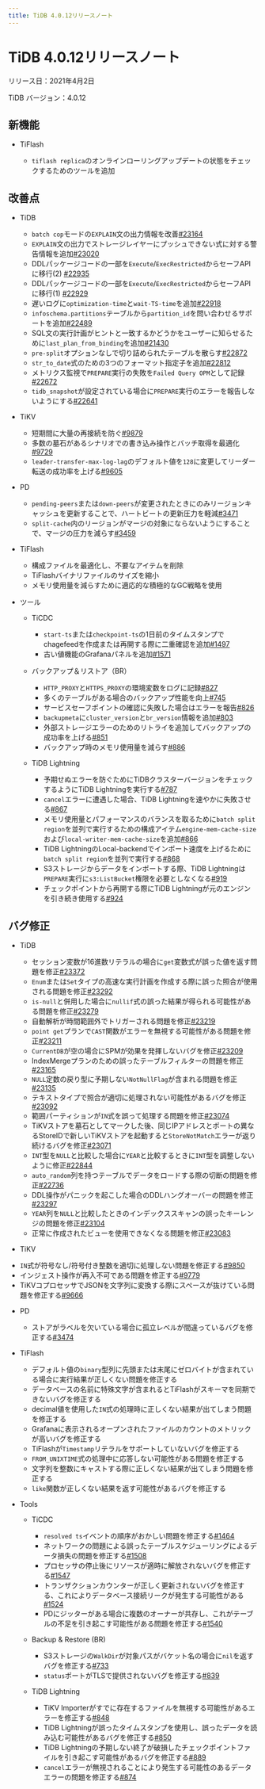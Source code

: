 ```yaml
---
title: TiDB 4.0.12リリースノート
---
```


# TiDB 4.0.12リリースノート

リリース日：2021年4月2日

TiDB バージョン：4.0.12

## 新機能

+ TiFlash

    - `tiflash replica`のオンラインローリングアップデートの状態をチェックするためのツールを追加

## 改善点

+ TiDB

    - `batch cop`モードの`EXPLAIN`文の出力情報を改善[#23164](https://github.com/pingcap/tidb/pull/23164)
    - `EXPLAIN`文の出力でストレージレイヤーにプッシュできない式に対する警告情報を追加[#23020](https://github.com/pingcap/tidb/pull/23020)
    - DDLパッケージコードの一部を`Execute`/`ExecRestricted`からセーフAPIに移行(2) [#22935](https://github.com/pingcap/tidb/pull/22935)
    - DDLパッケージコードの一部を`Execute`/`ExecRestricted`からセーフAPIに移行(1) [#22929](https://github.com/pingcap/tidb/pull/22929)
    - 遅いログに`optimization-time`と`wait-TS-time`を追加[#22918](https://github.com/pingcap/tidb/pull/22918)
    - `infoschema.partitions`テーブルから`partition_id`を問い合わせるサポートを追加[#22489](https://github.com/pingcap/tidb/pull/22489)
    - SQL文の実行計画がヒントと一致するかどうかをユーザーに知らせるために`last_plan_from_binding`を追加[#21430](https://github.com/pingcap/tidb/pull/21430)
    - `pre-split`オプションなしで切り詰められたテーブルを散らす[#22872](https://github.com/pingcap/tidb/pull/22872)
    - `str_to_date`式のための3つのフォーマット指定子を追加[#22812](https://github.com/pingcap/tidb/pull/22812)
    - メトリクス監視で`PREPARE`実行の失敗を`Failed Query OPM`として記録[#22672](https://github.com/pingcap/tidb/pull/22672)
    - `tidb_snapshot`が設定されている場合に`PREPARE`実行のエラーを報告しないようにする[#22641](https://github.com/pingcap/tidb/pull/22641)

+ TiKV

    - 短期間に大量の再接続を防ぐ[#9879](https://github.com/tikv/tikv/pull/9879)
    - 多数の墓石があるシナリオでの書き込み操作とバッチ取得を最適化[#9729](https://github.com/tikv/tikv/pull/9729)
    - `leader-transfer-max-log-lag`のデフォルト値を`128`に変更してリーダー転送の成功率を上げる[#9605](https://github.com/tikv/tikv/pull/9605)

+ PD

    - `pending-peers`または`down-peers`が変更されたときにのみリージョンキャッシュを更新することで、ハートビートの更新圧力を軽減[#3471](https://github.com/pingcap/pd/pull/3471)
    - `split-cache`内のリージョンがマージの対象にならないようにすることで、マージの圧力を減らす[#3459](https://github.com/pingcap/pd/pull/3459)

+ TiFlash

    - 構成ファイルを最適化し、不要なアイテムを削除
    - TiFlashバイナリファイルのサイズを縮小
    - メモリ使用量を減らすために適応的な積極的なGC戦略を使用

+ ツール

    + TiCDC

        - `start-ts`または`checkpoint-ts`の1日前のタイムスタンプでchagefeedを作成または再開する際に二重確認を追加[#1497](https://github.com/pingcap/tiflow/pull/1497)
        - 古い値機能のGrafanaパネルを追加[#1571](https://github.com/pingcap/tiflow/pull/1571)

    + バックアップ＆リストア（BR）

        - `HTTP_PROXY`と`HTTPS_PROXY`の環境変数をログに記録[#827](https://github.com/pingcap/br/pull/827)
        - 多くのテーブルがある場合のバックアップ性能を向上[#745](https://github.com/pingcap/br/pull/745)
        - サービスセーフポイントの確認に失敗した場合はエラーを報告[#826](https://github.com/pingcap/br/pull/826)
        - `backupmeta`に`cluster_version`と`br_version`情報を追加[#803](https://github.com/pingcap/br/pull/803)
        - 外部ストレージエラーのためのリトライを追加してバックアップの成功率を上げる[#851](https://github.com/pingcap/br/pull/851)
        - バックアップ時のメモリ使用量を減らす[#886](https://github.com/pingcap/br/pull/886)

    + TiDB Lightning

        - 予期せぬエラーを防ぐためにTiDBクラスターバージョンをチェックするようにTiDB Lightningを実行する[#787](https://github.com/pingcap/br/pull/787)
        - `cancel`エラーに遭遇した場合、TiDB Lightningを速やかに失敗させる[#867](https://github.com/pingcap/br/pull/867)
        - メモリ使用量とパフォーマンスのバランスを取るために`batch split region`を並列で実行するための構成アイテム`engine-mem-cache-size`および`local-writer-mem-cache-size`を追加[#866](https://github.com/pingcap/br/pull/866)
        - TiDB LightningのLocal-backendでインポート速度を上げるために`batch split region`を並列で実行する[#868](https://github.com/pingcap/br/pull/868)
        - S3ストレージからデータをインポートする際、TiDB Lightningは`PREPARE`実行に`s3:ListBucket`権限を必要としなくなる[#919](https://github.com/pingcap/br/pull/919)
        - チェックポイントから再開する際にTiDB Lightningが元のエンジンを引き続き使用する[#924](https://github.com/pingcap/br/pull/924)

## バグ修正

+ TiDB

    - セッション変数が16進数リテラルの場合に`get`変数式が誤った値を返す問題を修正[#23372](https://github.com/pingcap/tidb/pull/23372)
    - `Enum`または`Set`タイプの高速な実行計画を作成する際に誤った照合が使用される問題を修正[#23292](https://github.com/pingcap/tidb/pull/23292)
    - `is-null`と併用した場合に`nullif`式の誤った結果が得られる可能性がある問題を修正[#23279](https://github.com/pingcap/tidb/pull/23279)
    - 自動解析が時間範囲外でトリガーされる問題を修正[#23219](https://github.com/pingcap/tidb/pull/23219)
    - `point get`プランで`CAST`関数がエラーを無視する可能性がある問題を修正[#23211](https://github.com/pingcap/tidb/pull/23211)
    - `CurrentDB`が空の場合にSPMが効果を発揮しないバグを修正[#23209](https://github.com/pingcap/tidb/pull/23209)
    - IndexMergeプランのための誤ったテーブルフィルターの問題を修正[#23165](https://github.com/pingcap/tidb/pull/23165)
    - `NULL`定数の戻り型に予期しない`NotNullFlag`が含まれる問題を修正[#23135](https://github.com/pingcap/tidb/pull/23135)
    - テキストタイプで照合が適切に処理されない可能性があるバグを修正[#23092](https://github.com/pingcap/tidb/pull/23092)
    - 範囲パーティションが`IN`式を誤って処理する問題を修正[#23074](https://github.com/pingcap/tidb/pull/23074)
    - TiKVストアを墓石としてマークした後、同じIPアドレスとポートの異なるStoreIDで新しいTiKVストアを起動すると`StoreNotMatch`エラーが返り続けるバグを修正[#23071](https://github.com/pingcap/tidb/pull/23071)
    - `INT`型を`NULL`と比較した場合に`YEAR`と比較するときに`INT`型を調整しないように修正[#22844](https://github.com/pingcap/tidb/pull/22844)
    - `auto_random`列を持つテーブルでデータをロードする際の切断の問題を修正[#22736](https://github.com/pingcap/tidb/pull/22736)
    - DDL操作がパニックを起こした場合のDDLハングオーバーの問題を修正[#23297](https://github.com/pingcap/tidb/pull/23297)
    - `YEAR`列を`NULL`と比較したときのインデックススキャンの誤ったキーレンジの問題を修正[#23104](https://github.com/pingcap/tidb/pull/23104)
    - 正常に作成されたビューを使用できなくなる問題を修正[#23083](https://github.com/pingcap/tidb/pull/23083)

+ TiKV
- `IN`式が符号なし/符号付き整数を適切に処理しない問題を修正する[#9850](https://github.com/tikv/tikv/pull/9850) 
- インジェスト操作が再入不可である問題を修正する[#9779](https://github.com/tikv/tikv/pull/9779) 
- TiKVコプロセッサでJSONを文字列に変換する際にスペースが抜けている問題を修正する[#9666](https://github.com/tikv/tikv/pull/9666) 

+ PD
    - ストアがラベルを欠いている場合に孤立レベルが間違っているバグを修正する[#3474](https://github.com/pingcap/pd/pull/3474) 

+ TiFlash 
    - デフォルト値の`binary`型列に先頭または末尾にゼロバイトが含まれている場合に実行結果が正しくない問題を修正する
    - データベースの名前に特殊文字が含まれるとTiFlashがスキーマを同期できないバグを修正する
    - decimal値を使用した`IN`式の処理時に正しくない結果が出てしまう問題を修正する
    - Grafanaに表示されるオープンされたファイルのカウントのメトリックが高いバグを修正する
    - TiFlashが`Timestamp`リテラルをサポートしていないバグを修正する
    - `FROM_UNIXTIME`式の処理中に応答しない可能性がある問題を修正する
    - 文字列を整数にキャストする際に正しくない結果が出てしまう問題を修正する
    - `like`関数が正しくない結果を返す可能性があるバグを修正する

+ Tools 
    + TiCDC
        - `resolved ts`イベントの順序がおかしい問題を修正する[#1464](https://github.com/pingcap/tiflow/pull/1464) 
        - ネットワークの問題による誤ったテーブルスケジューリングによるデータ損失の問題を修正する[#1508](https://github.com/pingcap/tiflow/pull/1508) 
        - プロセッサの停止後にリソースが適時に解放されないバグを修正する[#1547](https://github.com/pingcap/tiflow/pull/1547) 
        - トランザクションカウンターが正しく更新されないバグを修正する、これによりデータベース接続リークが発生する可能性がある[#1524](https://github.com/pingcap/tiflow/pull/1524) 
        - PDにジッターがある場合に複数のオーナーが共存し、これがテーブルの不足を引き起こす可能性がある問題を修正する[#1540](https://github.com/pingcap/tiflow/pull/1540) 

    + Backup & Restore (BR)
        - S3ストレージの`WalkDir`が対象パスがバケット名の場合に`nil`を返すバグを修正する[#733](https://github.com/pingcap/br/pull/733) 
        - `status`ポートがTLSで提供されないバグを修正する[#839](https://github.com/pingcap/br/pull/839) 

    + TiDB Lightning
        - TiKV Importerがすでに存在するファイルを無視する可能性があるエラーを修正する[#848](https://github.com/pingcap/br/pull/848) 
        - TiDB Lightningが誤ったタイムスタンプを使用し、誤ったデータを読み込む可能性があるバグを修正する[#850](https://github.com/pingcap/br/pull/850) 
        - TiDB Lightningの予期しない終了が破損したチェックポイントファイルを引き起こす可能性があるバグを修正する[#889](https://github.com/pingcap/br/pull/889) 
        - `cancel`エラーが無視されることにより発生する可能性のあるデータエラーの問題を修正する[#874](https://github.com/pingcap/br/pull/874)